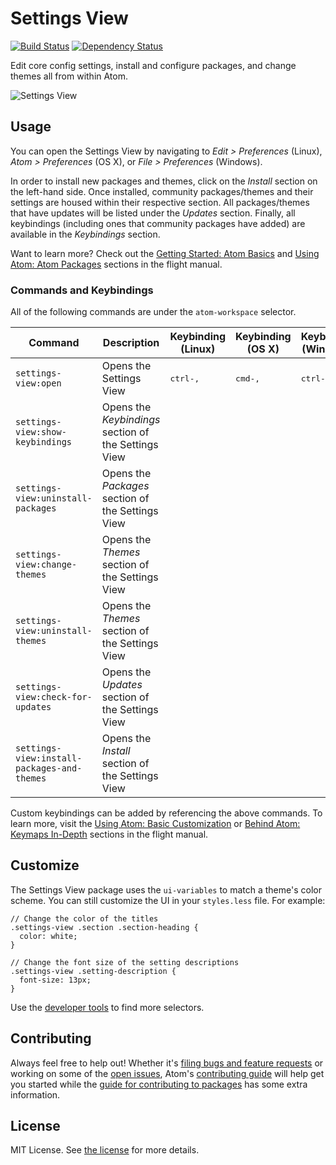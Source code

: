 # Settings View 
[![Build Status](https://travis-ci.org/atom/settings-view.svg?branch=master)](https://travis-ci.org/atom/settings-view) 
[![Dependency Status](https://david-dm.org/atom/settings-view.svg)](https://david-dm.org/atom/settings-view)

Edit core config settings, install and configure packages, and change themes all from within Atom.

![Settings View](https://cloud.githubusercontent.com/assets/378023/7413735/2473cc46-ef89-11e4-9786-63797d04a916.png)

## Usage
You can open the Settings View by navigating to _Edit > Preferences_ (Linux), _Atom > Preferences_ (OS X), or _File > Preferences_ (Windows).

In order to install new packages and themes, click on the _Install_ section on the left-hand side.
Once installed, community packages/themes and their settings are housed within their respective section.
All packages/themes that have updates will be listed under the _Updates_ section.  Finally, all keybindings (including ones that community packages have added) are available in the _Keybindings_ section.

Want to learn more?  Check out the [Getting Started: Atom Basics](https://atom.io/docs/latest/getting-started-atom-basics#settings-and-preferences) and [Using Atom: Atom Packages](https://atom.io/docs/latest/using-atom-atom-packages) sections in the flight manual.

### Commands and Keybindings
All of the following commands are under the `atom-workspace` selector.

|Command|Description|Keybinding (Linux)|Keybinding (OS X)|Keybinding (Windows)|
|-------|-----------|------------------|-----------------|--------------------|
|`settings-view:open`|Opens the Settings View|<kbd>ctrl-,</kbd>|<kbd>cmd-,</kbd>|<kbd>ctrl-,</kbd>|
|`settings-view:show-keybindings`|Opens the _Keybindings_ section of the Settings View|
|`settings-view:uninstall-packages`|Opens the _Packages_ section of the Settings View|
|`settings-view:change-themes`|Opens the _Themes_ section of the Settings View|
|`settings-view:uninstall-themes`|Opens the _Themes_ section of the Settings View|
|`settings-view:check-for-updates`|Opens the _Updates_ section of the Settings View|
|`settings-view:install-packages-and-themes`|Opens the _Install_ section of the Settings View|
Custom keybindings can be added by referencing the above commands.  To learn more, visit the [Using Atom: Basic Customization](https://atom.io/docs/latest/using-atom-basic-customization#customizing-key-bindings) or [Behind Atom: Keymaps In-Depth](https://atom.io/docs/latest/behind-atom-keymaps-in-depth) sections in the flight manual.

## Customize
The Settings View package uses the `ui-variables` to match a theme's color scheme. You can still customize the UI in your `styles.less` file. For example:

```less
// Change the color of the titles
.settings-view .section .section-heading {
  color: white;
}

// Change the font size of the setting descriptions
.settings-view .setting-description {
  font-size: 13px;
}
```

Use the [developer tools](https://atom.io/docs/latest/hacking-atom-creating-a-theme#developer-tools) to find more selectors.

## Contributing
Always feel free to help out!  Whether it's [filing bugs and feature requests](https://github.com/atom/settings-view/issues/new) or working on some of the [open issues](https://github.com/atom/settings-view/issues), Atom's [contributing guide](https://github.com/atom/atom/blob/master/CONTRIBUTING.md) will help get you started while the [guide for contributing to packages](https://github.com/atom/atom/blob/master/docs/contributing-to-packages.md) has some extra information.

## License
MIT License.  See [the license](LICENSE.md) for more details.
